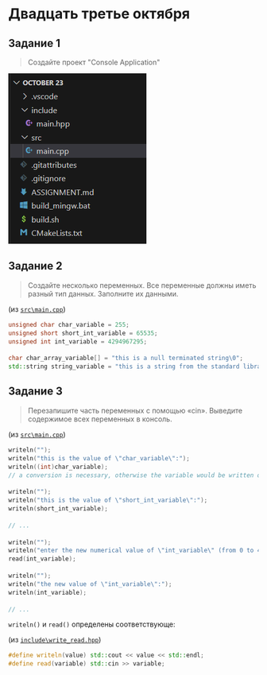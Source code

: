 # Двадцать третье октября

## Задание 1

> Создайте проект "Console Application"

![](./Task_1.png)

## Задание 2

> Создайте несколько переменных. Все переменные должны иметь разный тип данных. Заполните их данными.

(из [`src\main.cpp`](./src/main.cpp))

```cpp
unsigned char char_variable = 255;
unsigned short short_int_variable = 65535;
unsigned int int_variable = 4294967295;

char char_array_variable[] = "this is a null terminated string\0";
std::string string_variable = "this is a string from the standard library"; 
```

## Задание 3 

> Перезапишите часть переменных с помощью «cin». Выведите содержимое всех переменных в консоль.

(из [`src\main.cpp`](./src/main.cpp))

```cpp
writeln("");
writeln("this is the value of \"char_variable\":");
writeln((int)char_variable); 
// a conversion is necessary, otherwise the variable would be written out as a character 

writeln("");
writeln("this is the value of \"short_int_variable\":");
writeln(short_int_variable);

// ...

writeln("");
writeln("enter the new numerical value of \"int_variable\" (from 0 to 4294967295)");
read(int_variable);

writeln("");
writeln("the new value of \"int_variable\":");
writeln(int_variable);

// ...
```

`writeln()` и `read()` определены соответствующе: 

(из [`include\write_read.hpp`](./include/write_read.hpp))
```cpp
#define writeln(value) std::cout << value << std::endl;
#define read(variable) std::cin >> variable;
```